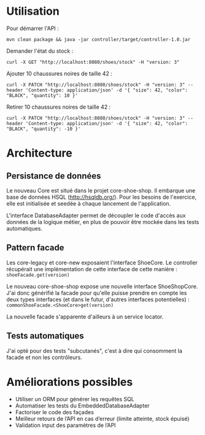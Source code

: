 # Utilisation

Pour démarrer l'API :

`mvn clean package && java -jar controller/target/controller-1.0.jar`

Demander l'état du stock :

`curl -X GET "http://localhost:8080/shoes/stock" -H "version: 3"`

Ajouter 10 chaussures noires de taille 42 :

`curl -X PATCH "http://localhost:8080/shoes/stock" -H "version: 3" --header 'Content-type: application/json' -d '{ "size": 42, "color": "BLACK", "quantity": 10 }'`

Retirer 10 chaussures noires de taille 42 :

`curl -X PATCH "http://localhost:8080/shoes/stock" -H "version: 3" --header 'Content-type: application/json' -d '{ "size": 42, "color": "BLACK", "quantity": -10 }'`

# Architecture

## Persistance de données
Le nouveau Core est situé dans le projet core-shoe-shop. Il embarque une base de données HSQL (http://hsqldb.org/). Pour les besoins de l'exercice, elle est initialisée et seedée à chaque lancement de l'application.

L'interface DatabaseAdapter permet de découpler le code d'accès aux données de la logique métier, en plus de pouvoir être mockée dans les tests automatiques.

## Pattern facade
Les core-legacy et core-new exposaient l'interface ShoeCore. Le controller récupérait une implémentation de cette interface de cette manière : `shoeFacade.get(version)`

Le nouveau core-shoe-shop expose une nouvelle interface ShoeShopCore. J'ai donc générifié la facade pour qu'elle puisse prendre en compte les deux types interfaces (et dans le futur, d'autres interfaces potentielles) : `commonShoeFacade.<ShoeCore>get(version)`

La nouvelle facade s'apparente d'ailleurs à un service locator.

## Tests automatiques

J'ai opté pour des tests "subcutanés", c'est à dire qui consomment la facade et non les contrôleurs.

# Améliorations possibles

- Utiliser un ORM pour générer les requêtes SQL
- Automatiser les tests du EmbeddedDatabaseAdapter
- Factoriser le code des façades
- Meilleur retours de l’API en cas d’erreur (limite atteinte, stock épuisé)
- Validation input des paramètres de l’API